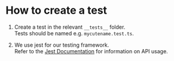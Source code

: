 # How to create a test

1. Create a test in the relevant `__tests__` folder.  
   Tests should be named e.g. `mycutename.test.ts`.

2. We use jest for our testing framework.  
   Refer to the [Jest Documentation](https://jestjs.io/docs/api) for information on API usage.
